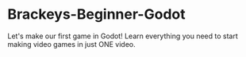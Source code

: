 # Brackeys-Beginner-Godot
Let's make our first game in Godot! Learn everything you need to start making video games in just ONE video.
